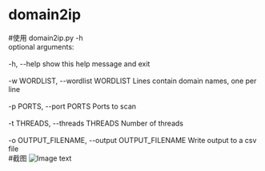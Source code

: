 # domain2ip

#使用
domain2ip.py -h<br>
optional arguments:</br>  
-h, --help                            show this help message and exit</br>  
-w WORDLIST, --wordlist WORDLIST      Lines contain domain names, one per line</br>  
-p PORTS, --port PORTS                Ports to scan</br>  
-t THREADS, --threads THREADS         Number of threads</br>  
-o OUTPUT_FILENAME, --output OUTPUT_FILENAME Write output to a csv file
<br>
#截图
 ![Image text](https://github.com/telllpu/domain2ip/blob/master/Capture.PNG)
